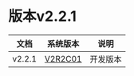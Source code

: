 #  版本v2.2.1

| 文档      |            系统版本             |   说明   |
| ------------- | :-----------------------------: | :------: |
| v2.2.1 | [V2R2C01](/zh/V2R2C01_README.md) | 开发版本 |



